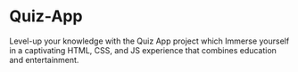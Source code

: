 # Quiz-App
Level-up your knowledge with the Quiz App project which Immerse yourself in a captivating HTML, CSS, and JS experience that combines education and entertainment. 
